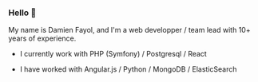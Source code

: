 ### Hello 👋

My name is Damien Fayol, and I'm a web developper / team lead with 10+ years of experience.

- I currently work with PHP (Symfony) / Postgresql / React

- I have worked with Angular.js / Python / MongoDB / ElasticSearch

